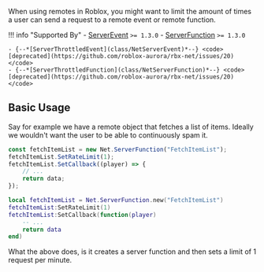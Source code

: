 When using remotes in Roblox, you might want to limit the amount of times a user can send a request to a remote event or remote function.


!!! info "Supported By"
	- [ServerEvent](class/NetServerEvent) `>= 1.3.0`
	- [ServerFunction](class/NetServerFunction) `>= 1.3.0`

	- {--*[ServerThrottledEvent](class/NetServerEvent)*--} <code>[deprecated](https://github.com/roblox-aurora/rbx-net/issues/20)</code>
	- {--*[ServerThrottledFunction](class/NetServerFunction)*--} <code>[deprecated](https://github.com/roblox-aurora/rbx-net/issues/20)</code>

## Basic Usage

Say for example we have a remote object that fetches a list of items. Ideally we wouldn't want the user to be able to continuously spam it.

```ts tab="TypeScript"
const fetchItemList = new Net.ServerFunction("FetchItemList");
fetchItemList.SetRateLimit(1);
fetchItemList.SetCallback((player) => {
	// ...
	return data;
});
```

```lua tab="Lua"
local fetchItemList = Net.ServerFunction.new("FetchItemList")
fetchItemList:SetRateLimit(1)
fetchItemList:SetCallback(function(player)
	-- ...
	return data
end)
```

What the above does, is it creates a server function and then sets a limit of 1 request per minute.